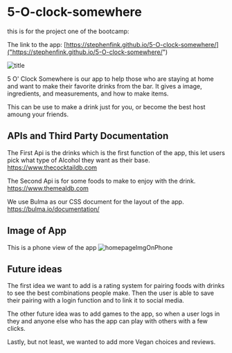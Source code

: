 # 5-O-clock-somewhere
this is for the project one of the bootcamp:

The link to the app: [https://stephenfink.github.io/5-O-clock-somewhere/]("https://stephenfink.github.io/5-O-clock-somewhere/")


<img src="https://cdn.discordapp.com/attachments/734993613188235288/753060502506045590/unknown.png" alt="title">

5 O' Clock Somewhere is our app to help those who are staying at home and want to make their favorite drinks from the bar. 
It gives a image, ingredients, and measurements, and how to make items.

This can be use to make a drink just for you, or become the best host amoung your friends.


## APIs and Third Party Documentation
The First Api is the drinks which is the first function of the app, this let users pick what type of Alcohol they want as their base.
https://www.thecocktaildb.com

The Second Api is for some foods to make to enjoy with the drink.
https://www.themealdb.com

We use Bulma as our CSS document for the layout of the app.
https://bulma.io/documentation/

## Image of App
This is a phone view of the app
<img src="https://media.discordapp.net/attachments/734993613188235288/753003672950276196/unknown.png?width=821&height=445" alt="homepageImgOnPhone">

## Future ideas

The first idea we want to add is a rating system for pairing foods with drinks to see the best combinations people make. Then the user is able to save their pairing with a login function and to link it to social media.

The other future idea was to add games to the app, so when a user logs in they and anyone else who has the app can play with others with a few clicks.

Lastly, but not least, we wanted to add more Vegan choices and reviews. 
